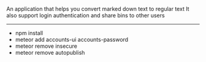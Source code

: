 An application that helps you convert marked down text to regular text
It also support login authentication and share bins to other users

---
* npm install
* meteor add accounts-ui accounts-password
* meteor remove insecure
* meteor remove autopublish
